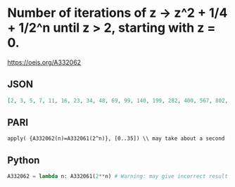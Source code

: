 # Number of iterations of z \-\> z^2 \+ 1/4 \+ 1/2^n until z \> 2, starting with z \= 0\.
https://oeis.org/A332062
## JSON
```JSON
[2, 3, 5, 7, 11, 16, 23, 34, 48, 69, 99, 140, 199, 282, 400, 567, 802, 1135, 1607, 2273, 3215, 4548, 6432, 9097, 12866, 18196, 25734, 36394, 51470, 72790, 102942, 145582, 205885, 291167, 411773, 582336, 823548, 1164673, 1647097, 2329348, 3294197, 4658698, 6588395]
```
## PARI
```PARI
apply( {A332062(n)=A332061(2^n)}, [0..35]) \\ may take about a second
```
## Python
```Python
A332062 = lambda n: A332061(2**n) # Warning: may give incorrect result for default (double) precision for n > 40. - _Giovanni Resta_, Mar 08 2020
```
